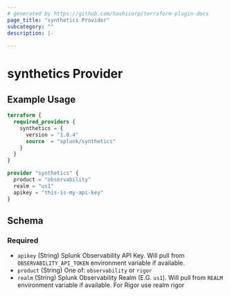 ```yaml
---
# generated by https://github.com/hashicorp/terraform-plugin-docs
page_title: "synthetics Provider"
subcategory: ""
description: |-
  
---
```


# synthetics Provider



## Example Usage

```terraform
terraform {
  required_providers {
    synthetics = {
      version = "1.0.4"
      source  = "splunk/synthetics"
    }
  }
}

provider "synthetics" {
  product = "observability"
  realm = "us1"
  apikey = "this-is-my-api-key"
}
```

<!-- schema generated by tfplugindocs -->
## Schema

### Required

- `apikey` (String) Splunk Observability API Key. Will pull from `OBSERVABILITY_API_TOKEN` environment variable if available.
- `product` (String) One of: `observability` or `rigor`
- `realm` (String) Splunk Observability Realm (E.G. `us1`). Will pull from `REALM` environment variable if available. For Rigor use realm rigor
